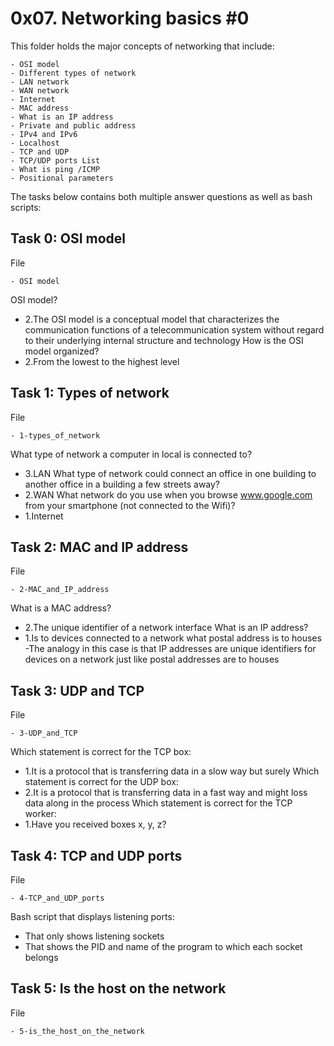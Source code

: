 # 0x07. Networking basics #0

This folder holds the major concepts of networking that include:

	- OSI model
	- Different types of network
	- LAN network
	- WAN network
	- Internet
	- MAC address
	- What is an IP address
	- Private and public address
	- IPv4 and IPv6
	- Localhost
	- TCP and UDP
	- TCP/UDP ports List
	- What is ping /ICMP
	- Positional parameters

The tasks below contains both multiple answer questions as well as bash scripts:


## Task 0: OSI model

File

	- OSI model
OSI model?
* 2.The OSI model is a conceptual model that characterizes the communication functions of a telecommunication system without regard to their underlying internal structure and technology
How is the OSI model organized?
* 2.From the lowest to the highest level



## Task 1: Types of network

File

	- 1-types_of_network
What type of network a computer in local is connected to?
* 3.LAN
What type of network could connect an office in one building to another office in a building a few streets away?
* 2.WAN
What network do you use when you browse www.google.com from your smartphone (not connected to the Wifi)?
* 1.Internet



## Task 2: MAC and IP address

File

	- 2-MAC_and_IP_address
What is a MAC address?
* 2.The unique identifier of a network interface
What is an IP address?
* 1.Is to devices connected to a network what postal address is to houses
-The analogy in this case is that IP addresses are unique identifiers for devices on a network just like postal addresses are to houses



## Task 3: UDP and TCP

File

	- 3-UDP_and_TCP
Which statement is correct for the TCP box:
* 1.It is a protocol that is transferring data in a slow way but surely
Which statement is correct for the UDP box:
* 2.It is a protocol that is transferring data in a fast way and might loss data along in the process
Which statement is correct for the TCP worker:
* 1.Have you received boxes x, y, z?



## Task 4: TCP and UDP ports

File

	- 4-TCP_and_UDP_ports
Bash script that displays listening ports:
* That only shows listening sockets
* That shows the PID and name of the program to which each socket belongs



## Task 5: Is the host on the network

File

	- 5-is_the_host_on_the_network
